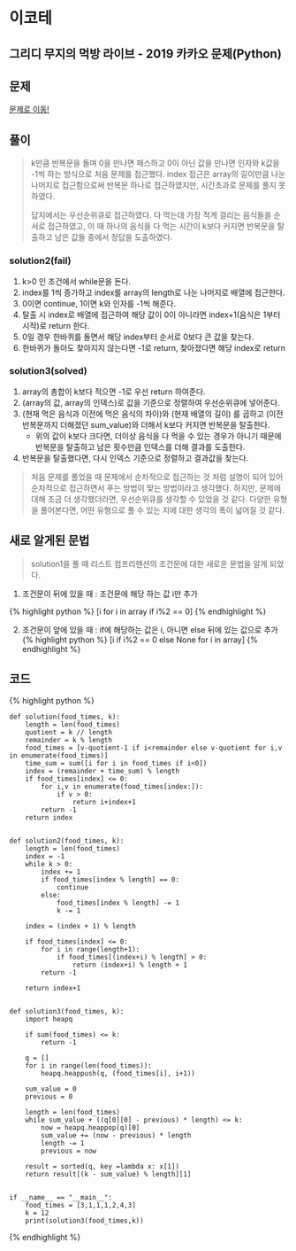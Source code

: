 # 이코테

## 그리디 무지의 먹방 라이브 - 2019 카카오 문제(Python)

## 문제

[문제로 이동!](https://programmers.co.kr/learn/courses/30/lessons/42891#qna)
  
## 풀이
> k만큼 반복문을 돌며 0을 만나면 패스하고 0이 아닌 값을 만나면 인자와 k값을 -1씩 하는 방식으로 처음 문제를 접근했다.
> index 접근은 array의 길이만큼 나눈 나머지로 접근함으로써 반복문 하나로 접근하였지만, 시간초과로 문제를 풀지 못하였다.
> 
> 답지에서는 우선순위큐로 접근하였다. 다 먹는데 가장 적게 걸리는 음식들을 순서로 접근하였고, 이 때 하나의 음식을 다 먹는 시간이 k보다 커지면 반복문을 탈출하고
> 남은 값들 중에서 정답을 도출하였다.
 
### solution2(fail)
1. k>0 인 조건에서 while문을 돈다.
2. index를 1씩 증가하고 index를 array의 length로 나눈 나머지로 배열에 접근한다.
3. 0이면 continue, 1이면 k와 인자를 -1씩 해준다.
4. 탈출 시 index로 배열에 접근하여 해당 값이 0이 아니라면 index+1(음식은 1부터 시작)로 return 한다.
5. 0일 경우 한바퀴를 돌면서 해당 index부터 순서로 0보다 큰 값을 찾는다.
6. 한바퀴가 돌아도 찾아지지 않는다면 -1로 return, 찾아졌다면 해당 index로 return

### solution3(solved)
1. array의 총합이 k보다 적으면 -1로 우선 return 하여준다.
2. (array의 값, array의 인덱스)로 값을 기준으로 정렬하여 우선순위큐에 넣어준다.
3. (현재 먹은 음식과 이전에 먹은 음식의 차이)와 (현재 배열의 길이) 를 곱하고 (이전 반복문까지 더해졌던 sum_value)와 더해서 k보다 커지면 반복문을 탈출한다.
    - 위의 값이 k보다 크다면, 더이상 음식을 다 먹을 수 있는 경우가 아니기 때문에 반복문을 탈출하고 남은 횟수만큼 인덱스를 더해 결과를 도출한다.
4. 반복문을 탈출했다면, 다시 인덱스 기준으로 정렬하고 결과값을 찾는다.

> 처음 문제를 풀었을 때 문제에서 순차적으로 접근하는 것 처럼 설명이 되어 있어 순차적으로 접근하면서 푸는 방법이 맞는 방법이라고 생각했다.
> 하지만, 문제에 대해 조금 더 생각했더라면, 우선순위큐를 생각할 수 있었을 것 같다. 다양한 유형을 풀어본다면, 어떤 유형으로 풀 수 있는 지에 대한 생각의 폭이 넓어질 것 같다.

## 새로 알게된 문법
> solution1을 풀 때 리스트 컴프리헨션의 조건문에 대한 새로운 문법을 알게 되었다.

1. 조건문이 뒤에 있을 때 : 조건문에 해당 하는 값 i만 추가

{% highlight python %}
[i for i in array if i%2 == 0]
{% endhighlight %}

2. 조건문이 앞에 있을 때 : if에 해당하는 값은 i, 아니면 else 뒤에 있는 값으로 추가
{% highlight python %}
[i if i%2 == 0 else None for i in array]
{% endhighlight %}
## 코드

{% highlight python %}

    def solution(food_times, k):
        length = len(food_times)
        quotient = k // length
        remainder = k % length
        food_times = [v-quotient-1 if i<remainder else v-quotient for i,v in enumerate(food_times)]
        time_sum = sum([i for i in food_times if i<0])
        index = (remainder + time_sum) % length
        if food_times[index] <= 0:
            for i,v in enumerate(food_times[index:]):
                if v > 0:
                    return i+index+1
            return -1
        return index
    
    
    def solution2(food_times, k):
        length = len(food_times)
        index = -1
        while k > 0:
            index += 1
            if food_times[index % length] == 0:
                continue
            else:
                food_times[index % length] -= 1
                k -= 1
    
        index = (index + 1) % length
    
        if food_times[index] <= 0:
            for i in range(length+1):
                if food_times[(index+i) % length] > 0:
                    return (index+i) % length + 1
            return -1
    
        return index+1
    
    
    def solution3(food_times, k):
        import heapq
    
        if sum(food_times) <= k:
            return -1
    
        q = []
        for i in range(len(food_times)):
            heapq.heappush(q, (food_times[i], i+1))
    
        sum_value = 0
        previous = 0
    
        length = len(food_times)
        while sum_value + ((q[0][0] - previous) * length) <= k:
            now = heapq.heappop(q)[0]
            sum_value += (now - previous) * length
            length -= 1
            previous = now
    
        result = sorted(q, key =lambda x: x[1])
        return result[(k - sum_value) % length][1]
    
    
    if __name__ == "__main__":
        food_times = [3,1,1,1,2,4,3]
        k = 12
        print(solution3(food_times,k))

{% endhighlight %}